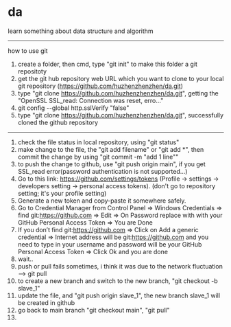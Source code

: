 # da
learn something about data structure and algorithm

------------
how to use git
1. create a folder, then cmd, type "git init" to make this folder a git repositoty
2. get the git hub repository web URL which you want to clone to your local git repository (https://github.com/huzhenzhenzhen/da.git)
3. type "git clone https://github.com/huzhenzhenzhen/da.git", getting the "OpenSSL SSL_read: Connection was reset, erro..."
4. git config --global http.sslVerify "false"
5. type "git clone https://github.com/huzhenzhenzhen/da.git", successfully cloned the github repository

------------
1. check the file status in local repository, using "git status"
2. make change to the file, the "git add filename" or "git add *", then commit the change by using "git commit -m "add 1 line""
3. to push the change to github, use "git push origin main", if you get SSL_read error(password authentication is not supported...)
4. Go to this link: https://github.com/settings/tokens (Profile -> settings -> developers setting -> personal access tokens). (don't go to repository setting; it's your profile setting)
5. Generate a new token and copy-paste it somewhere safely.
6. Go to Credential Manager from Control Panel => Windows Credentials => find git:https://github.com  => Edit => On Password replace with with your GitHub Personal Access Token => You are Done
7. If you don’t find git:https://github.com => Click on Add a generic credential => Internet address will be git:https://github.com and you need to type in your username and password will be your GitHub Personal Access Token => Click Ok and you are done
8. wait..
9. push or pull fails sometimes, i think it was due to the network fluctuation --> git pull
10. to create a new branch and switch to the new branch, "git checkout -b slave_1"
11. update the file, and "git push origin slave_1", the new branch slave_1 will be created in github
12. go back to main branch "git checkout main", "git pull" 
13. 
